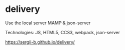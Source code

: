 # delivery

Use the local server MAMP & json-server

Technologies: JS, HTML5, CCS3, webpack, json-server

https://sergii-b.github.io/delivery/
